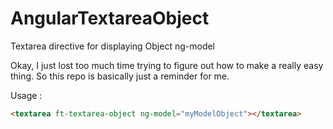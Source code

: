 AngularTextareaObject
=====================

Textarea directive for displaying Object ng-model

Okay, I just lost too much time trying to figure out how to make a really easy thing. So this repo is basically just a 
reminder for me.

Usage : 

````html
<textarea ft-textarea-object ng-model="myModelObject"></textarea>

````
